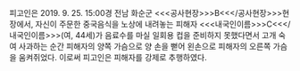 피고인은 2019. 9. 25. 15:00경 전남 화순군 <<<공사현장>>>B<<</공사현장>>>현장에서, 자신이 주문한 중국음식을 노상에 내려놓는 피해자 <<<내국인이름>>>C<<</내국인이름>>>(여, 44세)가 음료수를 마실 일회용 컵을 준비하지 못했다면서 고개 숙여 사과하는 순간 피해자의 양쪽 가슴으로 양 손을 뻗어 왼손으로 피해자의 오른쪽 가슴을 움켜쥐었다.
이로써 피고인은 피해자를 강제로 추행하였다.
